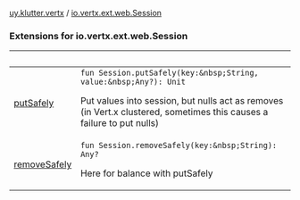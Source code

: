 [uy.klutter.vertx](../index.md) / [io.vertx.ext.web.Session](.)


### Extensions for io.vertx.ext.web.Session

|&nbsp;|&nbsp;|
|---|---|
| [putSafely](put-safely.md) | `fun Session.putSafely(key:&nbsp;String, value:&nbsp;Any?): Unit`<p>Put values into session, but nulls act as removes (in Vert.x clustered, sometimes this causes a failure to put nulls)</p> |
| [removeSafely](remove-safely.md) | `fun Session.removeSafely(key:&nbsp;String): Any?`<p>Here for balance with putSafely</p> |
